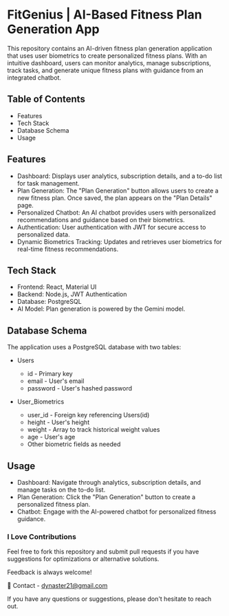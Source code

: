 # FitGenius | AI-Based Fitness Plan Generation App

This repository contains an AI-driven fitness plan generation application that uses user biometrics to create personalized fitness plans. With an intuitive dashboard, users can monitor analytics, manage subscriptions, track tasks, and generate unique fitness plans with guidance from an integrated chatbot.

## Table of Contents

- Features
- Tech Stack
- Database Schema
- Usage

## Features
- Dashboard: Displays user analytics, subscription details, and a to-do list for task management.
- Plan Generation: The "Plan Generation" button allows users to create a new fitness plan. Once saved, the plan appears on the "Plan Details" page.
- Personalized Chatbot: An AI chatbot provides users with personalized recommendations and guidance based on their biometrics.
- Authentication: User authentication with JWT for secure access to personalized data.
- Dynamic Biometrics Tracking: Updates and retrieves user biometrics for real-time fitness recommendations.

## Tech Stack
- Frontend: React, Material UI
- Backend: Node.js, JWT Authentication
- Database: PostgreSQL
- AI Model: Plan generation is powered by the Gemini model.

## Database Schema

The application uses a PostgreSQL database with two tables:

- Users

  - id - Primary key
  - email - User's email
  - password - User's hashed password
  
- User_Biometrics

  - user_id - Foreign key referencing Users(id)
  - height - User's height
  - weight - Array to track historical weight values
  - age - User's age
  - Other biometric fields as needed
 
## Usage

- Dashboard: Navigate through analytics, subscription details, and manage tasks on the to-do list.
- Plan Generation: Click the "Plan Generation" button to create a personalized fitness plan.
- Chatbot: Engage with the AI-powered chatbot for personalized fitness guidance.

### I Love Contributions
Feel free to fork this repository and submit pull requests if you have suggestions for optimizations or alternative solutions.

Feedback is always welcome!

📧 Contact - dynaster21@gmail.com

If you have any questions or suggestions, please don't hesitate to reach out.
